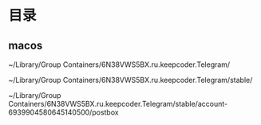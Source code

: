 # 目录

## macos

~/Library/Group Containers/6N38VWS5BX.ru.keepcoder.Telegram/

~/Library/Group Containers/6N38VWS5BX.ru.keepcoder.Telegram/stable/

~/Library/Group Containers/6N38VWS5BX.ru.keepcoder.Telegram/stable/account-6939904580645140500/postbox


